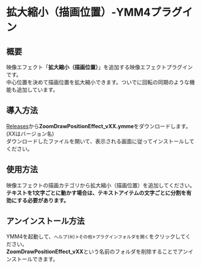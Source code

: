 # 拡大縮小（描画位置）-YMM4プラグイン
## 概要
映像エフェクト「**拡大縮小（描画位置）**」を追加する映像エフェクトプラグインです。  
中心位置を決めて描画位置を拡大縮小できます。ついでに回転の同期のような機能も追加しています。

## 導入方法
[Releases](https://github.com/tetra-te/ZoomDrawPositionEffect/releases/latest)から**ZoomDrawPositionEffect_vXX.ymme**をダウンロードします。(XXはバージョン名)  
ダウンロードしたファイルを開いて、表示される画面に従ってインストールしてください。  

## 使用方法
映像エフェクトの描画カテゴリから拡大縮小（描画位置）を追加してください。  
**テキストを1文字ごとに動かす場合は、テキストアイテムの文字ごとに分割を有効にする必要があります。**
## アンインストール方法
YMM4を起動して、`ヘルプ(H)`>`その他`>`プラグインフォルダを開く`をクリックしてください。  
**ZoomDrawPositionEffect_vXX**という名前のフォルダを削除することでアンインストールできます。